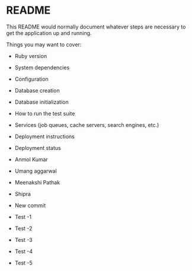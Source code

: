 # README

This README would normally document whatever steps are necessary to get the
application up and running.

Things you may want to cover:

* Ruby version

* System dependencies

* Configuration

* Database creation

* Database initialization

* How to run the test suite

* Services (job queues, cache servers, search engines, etc.)

* Deployment instructions

* Deployment status

* Anmol Kumar

* Umang aggarwal

* Meenakshi Pathak

* Shipra

* New commit

* Test -1
* Test -2
* Test -3
* Test -4
* Test -5
